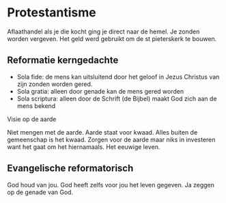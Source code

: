 # Protestantisme

Aflaathandel als je die kocht ging je direct naar de hemel. Je zonden worden vergeven. Het geld werd gebruikt om de st pieterskerk te bouwen. 

## Reformatie kerngedachte
- Sola fide: de mens kan uitsluitend door het geloof in Jezus Christus van zijn zonden worden gered.
- Sola gratia: alleen door genade kan de mens gered worden
- Sola scriptura: alleen door de Schrift (de Bijbel) maakt God zich aan de mens bekend

Visie op de aarde

Niet mengen met de aarde. Aarde staat voor kwaad. Alles buiten de gemeenschap is het kwaad. Zorgen voor de aarde maar niks in investeren want het gaat om het hiernamaals. Het eeuwige leven.


## Evangelische reformatorisch
God houd van jou. God heeft zelfs voor jou het leven gegeven. Ja zeggen op de genade van God.

